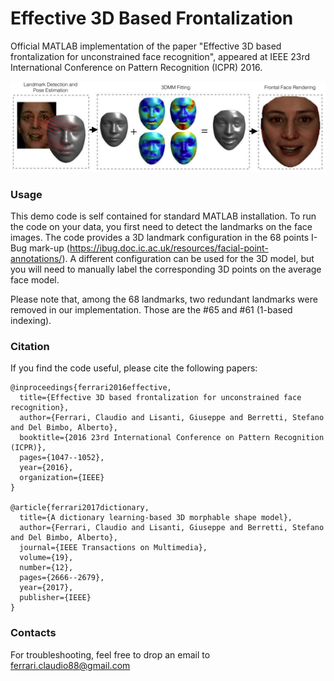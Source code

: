 # Effective 3D Based Frontalization

Official MATLAB implementation of the paper "Effective 3D based frontalization for unconstrained face recognition", appeared at IEEE 23rd International Conference on Pattern Recognition (ICPR) 2016.

![alt text](https://github.com/clferrari/Effective3D-based-frontalization/blob/master/image/front.png)


### Usage

This demo code is self contained for standard MATLAB installation. To run the code on your data, you first need to detect the landmarks on the face images. The code provides a 3D landmark configuration in the 68 points I-Bug mark-up (https://ibug.doc.ic.ac.uk/resources/facial-point-annotations/). A different configuration can be used for the 3D model, but you will need to manually label the corresponding 3D points on the average face model.

Please note that, among the 68 landmarks, two redundant landmarks were removed in our implementation. Those are the #65 and #61 (1-based indexing).

### Citation

If you find the code useful, please cite the following papers:

```
@inproceedings{ferrari2016effective,
  title={Effective 3D based frontalization for unconstrained face recognition},
  author={Ferrari, Claudio and Lisanti, Giuseppe and Berretti, Stefano and Del Bimbo, Alberto},
  booktitle={2016 23rd International Conference on Pattern Recognition (ICPR)},
  pages={1047--1052},
  year={2016},
  organization={IEEE}
}

@article{ferrari2017dictionary,
  title={A dictionary learning-based 3D morphable shape model},
  author={Ferrari, Claudio and Lisanti, Giuseppe and Berretti, Stefano and Del Bimbo, Alberto},
  journal={IEEE Transactions on Multimedia},
  volume={19},
  number={12},
  pages={2666--2679},
  year={2017},
  publisher={IEEE}
}
``` 

### Contacts

For troubleshooting, feel free to drop an email to ferrari.claudio88@gmail.com

